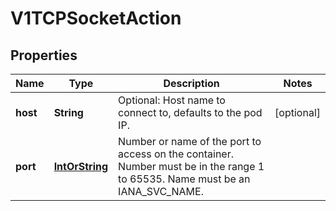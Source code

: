 
# V1TCPSocketAction

## Properties
Name | Type | Description | Notes
------------ | ------------- | ------------- | -------------
**host** | **String** | Optional: Host name to connect to, defaults to the pod IP. |  [optional]
**port** | [**IntOrString**](IntOrString.md) | Number or name of the port to access on the container. Number must be in the range 1 to 65535. Name must be an IANA_SVC_NAME. | 



